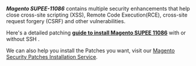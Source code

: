 ***Magento SUPEE-11086*** contains multiple security enhancements that help close cross-site scripting (XSS), Remote Code Execution(RCE), cross-site request forgery (CSRF) and other vulnerabilities.


Here's a detailed patching <strong>[guide to install Magento SUPEE 11086](https://meetanshi.com/blog/install-magento-supee-11086/)</strong> with or without SSH .

We can also help you install the Patches you want, visit our [Magento Security Patches Installation Service](https://meetanshi.com/magento-security-patches-installation-service.html).
